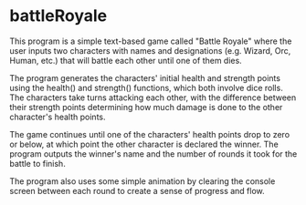 # battleRoyale

This program is a simple text-based game called "Battle Royale" where the user inputs two characters with names and designations (e.g. Wizard, Orc, Human, etc.) that will battle each other until one of them dies.

The program generates the characters' initial health and strength points using the health() and strength() functions, which both involve dice rolls. The characters take turns attacking each other, with the difference between their strength points determining how much damage is done to the other character's health points.

The game continues until one of the characters' health points drop to zero or below, at which point the other character is declared the winner. The program outputs the winner's name and the number of rounds it took for the battle to finish.

The program also uses some simple animation by clearing the console screen between each round to create a sense of progress and flow.
